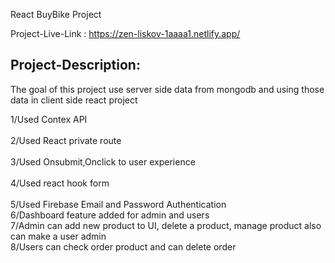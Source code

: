 React BuyBike Project<br>

Project-Live-Link : https://zen-liskov-1aaaa1.netlify.app/

<h2>Project-Description:</h2> 

<p>The goal of this project use server side data from mongodb and using those data in client side react project</P>

1/Used Contex  API<br>
<br>
2/Used React private route<br>
<br>
3/Used Onsubmit,Onclick to user experience<br>
<br>
4/Used react hook form <br>
<br>
5/Used Firebase Email and Password Authentication
<br>
6/Dashboard feature added for admin and users
<br>
7/Admin can add new product to UI, delete a product, manage product also can make a user admin
<br>
8/Users can check order product and can delete order 




